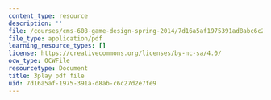 ```yaml
---
content_type: resource
description: ''
file: /courses/cms-608-game-design-spring-2014/7d16a5af1975391ad8abc6c27d2e7fe9_1506650.pdf
file_type: application/pdf
learning_resource_types: []
license: https://creativecommons.org/licenses/by-nc-sa/4.0/
ocw_type: OCWFile
resourcetype: Document
title: 3play pdf file
uid: 7d16a5af-1975-391a-d8ab-c6c27d2e7fe9
---
```

